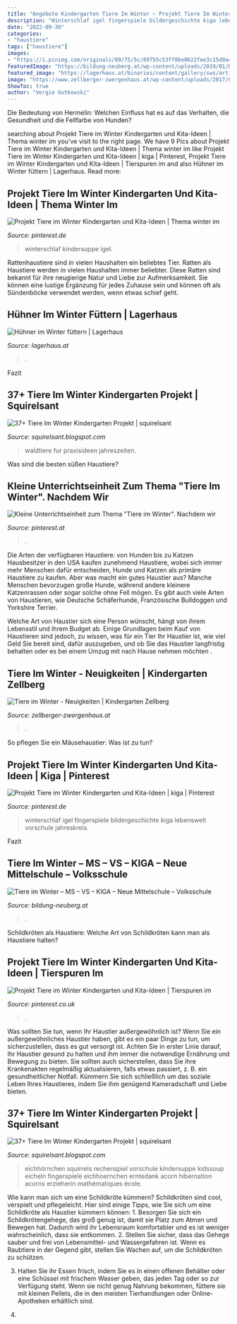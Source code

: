 ```yaml
---
title: "Angebote Kindergarten Tiere Im Winter ~ Projekt Tiere Im Winter Kindergarten Und Kita-ideen"
description: "Winterschlaf igel fingerspiele bildergeschichte kiga lebenswelt vorschule jahreskreis"
date: "2022-09-30"
categories:
- "haustiere"
tags: ["haustiere"]
images:
- "https://i.pinimg.com/originals/89/75/5c/89755c53ff0be0622fee3c15d9a4670f.jpg"
featuredImage: "https://bildung-neuberg.at/wp-content/uploads/2019/01/DSC00369-1050x770.jpg"
featured_image: "https://lagerhaus.at/binaries/content/gallery/sws/artikel/tipps--tricks/landwirtschaft/tierhaltung/geflugel/huhner_winter.jpg/huhner_winter.jpg/sws:contentdesktop"
image: "https://www.zellberger-zwergenhaus.at/wp-content/uploads/2017/01/DSC08135.jpg"
ShowToc: true
author: "Vergie Gutkowski"
---
```



Die Bedeutung von Hermelin: Welchen Einfluss hat es auf das Verhalten, die Gesundheit und die Fellfarbe von Hunden?

	

		
searching about Projekt Tiere im Winter Kindergarten und Kita-Ideen | Thema winter im you've visit to the right page. We have 9 Pics about Projekt Tiere im Winter Kindergarten und Kita-Ideen | Thema winter im like Projekt Tiere im Winter Kindergarten und Kita-Ideen | kiga | Pinterest, Projekt Tiere im Winter Kindergarten und Kita-Ideen | Tierspuren im and also Hühner im Winter füttern | Lagerhaus. Read more:
		
    
## Projekt Tiere Im Winter Kindergarten Und Kita-Ideen | Thema Winter Im

<img loading=lazy src="https://i.pinimg.com/originals/89/75/5c/89755c53ff0be0622fee3c15d9a4670f.jpg" onerror="this.onerror=null;this.src='https://tse3.mm.bing.net/th?id=OIP.Yp0-XWuOsJ9bHEtMSeRDxgAAAA&amp;pid=15.1';" alt="Projekt Tiere im Winter Kindergarten und Kita-Ideen | Thema winter im">

_Source: pinterest.de_

>winterschlaf kindersuppe igel. 

	

Rattenhaustiere sind in vielen Haushalten ein beliebtes Tier.
Ratten als Haustiere werden in vielen Haushalten immer beliebter. Diese Ratten sind bekannt für ihre neugierige Natur und Liebe zur Aufmerksamkeit. Sie können eine lustige Ergänzung für jedes Zuhause sein und können oft als Sündenböcke verwendet werden, wenn etwas schief geht.

    
## Hühner Im Winter Füttern | Lagerhaus

<img loading=lazy src="https://lagerhaus.at/binaries/content/gallery/sws/artikel/tipps--tricks/landwirtschaft/tierhaltung/geflugel/huhner_winter.jpg/huhner_winter.jpg/sws:contentdesktop" onerror="this.onerror=null;this.src='https://tse4.mm.bing.net/th?id=OIP.IFfxED3G3WdSFA9JmFX8sgHaDe&amp;pid=15.1';" alt="Hühner im Winter füttern | Lagerhaus">

_Source: lagerhaus.at_

>. 

	

Fazit

    
## 37+ Tiere Im Winter Kindergarten Projekt | Squirelsant

<img loading=lazy src="https://images-na.ssl-images-amazon.com/images/I/61j3ULCoUuL.jpg" onerror="this.onerror=null;this.src='https://tse1.mm.bing.net/th?id=OIP.HcceoE31cAqjhNtQS6f-vQHaEw&amp;pid=15.1';" alt="37+ Tiere Im Winter Kindergarten Projekt | squirelsant">

_Source: squirelsant.blogspot.com_

>waldtiere fur praxisideen jahreszeiten. 

	

Was sind die besten süßen Haustiere?

    
## Kleine Unterrichtseinheit Zum Thema &quot;Tiere Im Winter&quot;. Nachdem Wir

<img loading=lazy src="https://i.pinimg.com/736x/73/c5/c3/73c5c397f1a7a7d4b777166176d81f4a--sciences-montessori.jpg" onerror="this.onerror=null;this.src='https://tse2.mm.bing.net/th?id=OIP.xQ1ZLJH_hFsZ3AzJtS3rFQHaHa&amp;pid=15.1';" alt="Kleine Unterrichtseinheit zum Thema &quot;Tiere im Winter&quot;. Nachdem wir">

_Source: pinterest.at_

>. 

	

Die Arten der verfügbaren Haustiere: von Hunden bis zu Katzen
Hausbesitzer in den USA kaufen zunehmend Haustiere, wobei sich immer mehr Menschen dafür entscheiden, Hunde und Katzen als primäre Haustiere zu kaufen. Aber was macht ein gutes Haustier aus?
Manche Menschen bevorzugen große Hunde, während andere kleinere Katzenrassen oder sogar solche ohne Fell mögen. Es gibt auch viele Arten von Haustieren, wie Deutsche Schäferhunde, Französische Bulldoggen und Yorkshire Terrier.

Welche Art von Haustier sich eine Person wünscht, hängt von ihrem Lebensstil und ihrem Budget ab. Einige Grundlagen beim Kauf von Haustieren sind jedoch, zu wissen, was für ein Tier Ihr Haustier ist, wie viel Geld Sie bereit sind, dafür auszugeben, und ob Sie das Haustier langfristig behalten oder es bei einem Umzug mit nach Hause nehmen möchten .

    
## Tiere Im Winter - Neuigkeiten | Kindergarten Zellberg

<img loading=lazy src="https://www.zellberger-zwergenhaus.at/wp-content/uploads/2017/01/DSC08135.jpg" onerror="this.onerror=null;this.src='https://tse2.mm.bing.net/th?id=OIP.mwaD_i3h8krmURIFhlIF_AHaE7&amp;pid=15.1';" alt="Tiere im Winter - Neuigkeiten | Kindergarten Zellberg">

_Source: zellberger-zwergenhaus.at_

>. 

	

So pflegen Sie ein Mäusehaustier: Was ist zu tun?

    
## Projekt Tiere Im Winter Kindergarten Und Kita-Ideen | Kiga | Pinterest

<img loading=lazy src="https://s-media-cache-ak0.pinimg.com/originals/4e/63/f6/4e63f612c321d4b30a3c3e0b70e90f68.jpg" onerror="this.onerror=null;this.src='https://tse3.mm.bing.net/th?id=OIP.1Cjlzd4drKRJItlZBhdUjQAAAA&amp;pid=15.1';" alt="Projekt Tiere im Winter Kindergarten und Kita-Ideen | kiga | Pinterest">

_Source: pinterest.de_

>winterschlaf igel fingerspiele bildergeschichte kiga lebenswelt vorschule jahreskreis. 

	

Fazit

    
## Tiere Im Winter – MS – VS – KIGA – Neue Mittelschule – Volksschule

<img loading=lazy src="https://bildung-neuberg.at/wp-content/uploads/2019/01/DSC00369-1050x770.jpg" onerror="this.onerror=null;this.src='https://tse3.mm.bing.net/th?id=OIP.v5WyEGuHvIEWdrope1YoRAHaFb&amp;pid=15.1';" alt="Tiere im Winter – MS – VS – KIGA – Neue Mittelschule – Volksschule">

_Source: bildung-neuberg.at_

>. 

	

Schildkröten als Haustiere: Welche Art von Schildkröten kann man als Haustiere halten?

    
## Projekt Tiere Im Winter Kindergarten Und Kita-Ideen | Tierspuren Im

<img loading=lazy src="https://i.pinimg.com/736x/4e/63/f6/4e63f612c321d4b30a3c3e0b70e90f68--kindergarten.jpg" onerror="this.onerror=null;this.src='https://tse4.mm.bing.net/th?id=OIP.lLyyr81kMDbG659VFEfzwgAAAA&amp;pid=15.1';" alt="Projekt Tiere im Winter Kindergarten und Kita-Ideen | Tierspuren im">

_Source: pinterest.co.uk_

>. 

	

Was sollten Sie tun, wenn Ihr Haustier außergewöhnlich ist?
Wenn Sie ein außergewöhnliches Haustier haben, gibt es ein paar Dinge zu tun, um sicherzustellen, dass es gut versorgt ist. Achten Sie in erster Linie darauf, Ihr Haustier gesund zu halten und ihm immer die notwendige Ernährung und Bewegung zu bieten. Sie sollten auch sicherstellen, dass Sie ihre Krankenakten regelmäßig aktualisieren, falls etwas passiert, z. B. ein gesundheitlicher Notfall. Kümmern Sie sich schließlich um das soziale Leben Ihres Haustieres, indem Sie ihm genügend Kameradschaft und Liebe bieten.

    
## 37+ Tiere Im Winter Kindergarten Projekt | Squirelsant

<img loading=lazy src="https://www.kindersuppe.de/member/sites/kindersuppe.de.member/files/pictures/resources/drupal_uploaded/Seasons/Fall_Autumn/Games/g_collectacorn_large.jpg" onerror="this.onerror=null;this.src='https://tse3.mm.bing.net/th?id=OIP.1qjyW_s95F5zs2r6G2bJNgHaHa&amp;pid=15.1';" alt="37+ Tiere Im Winter Kindergarten Projekt | squirelsant">

_Source: squirelsant.blogspot.com_

>eichhörnchen squirrels rechenspiel vorschule kindersuppe kidssoup eicheln fingerspiele eichhoernchen erntedank acorn hibernation acorns erzieherin mathématiques école. 

	

Wie kann man sich um eine Schildkröte kümmern?
Schildkröten sind cool, verspielt und pflegeleicht. Hier sind einige Tipps, wie Sie sich um eine Schildkröte als Haustier kümmern können: 1. Besorgen Sie sich ein Schildkrötengehege, das groß genug ist, damit sie Platz zum Atmen und Bewegen hat. Dadurch wird ihr Lebensraum komfortabler und es ist weniger wahrscheinlich, dass sie entkommen.
2. Stellen Sie sicher, dass das Gehege sauber und frei von Lebensmittel- und Wassergefahren ist. Wenn es Raubtiere in der Gegend gibt, stellen Sie Wachen auf, um die Schildkröten zu schützen.

3. Halten Sie ihr Essen frisch, indem Sie es in einen offenen Behälter oder eine Schüssel mit frischem Wasser geben, das jeden Tag oder so zur Verfügung steht. Wenn sie nicht genug Nahrung bekommen, füttere sie mit kleinen Pellets, die in den meisten Tierhandlungen oder Online-Apotheken erhältlich sind.

4.

